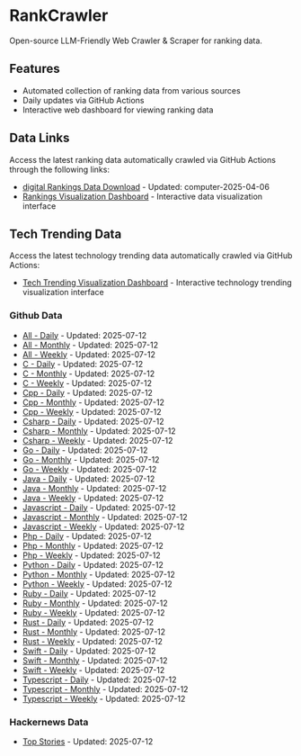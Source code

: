 # RankCrawler

Open-source LLM-Friendly Web Crawler & Scraper for ranking data.

## Features

* Automated collection of ranking data from various sources
* Daily updates via GitHub Actions
* Interactive web dashboard for viewing ranking data


## Data Links

Access the latest ranking data automatically crawled via GitHub Actions through the following links:

* [digital Rankings Data Download](https://github.com/chenjy16/RankCrawler/blob/main/data/1688/digital_computer_2025-04-06.json) - Updated: computer-2025-04-06
* [Rankings Visualization Dashboard](https://chenjy16.github.io/RankCrawler/1688_rankings.html) - Interactive data visualization interface




## Tech Trending Data

Access the latest technology trending data automatically crawled via GitHub Actions:

* [Tech Trending Visualization Dashboard](https://chenjy16.github.io/RankCrawler/tech_trending.html) - Interactive technology trending visualization interface

### Github Data

* [All - Daily](https://github.com/chenjy16/RankCrawler/blob/main/data/github/github_all_daily_2025-07-12.json) - Updated: 2025-07-12
* [All - Monthly](https://github.com/chenjy16/RankCrawler/blob/main/data/github/github_all_monthly_2025-07-12.json) - Updated: 2025-07-12
* [All - Weekly](https://github.com/chenjy16/RankCrawler/blob/main/data/github/github_all_weekly_2025-07-12.json) - Updated: 2025-07-12
* [C - Daily](https://github.com/chenjy16/RankCrawler/blob/main/data/github/github_c_daily_2025-07-12.json) - Updated: 2025-07-12
* [C - Monthly](https://github.com/chenjy16/RankCrawler/blob/main/data/github/github_c_monthly_2025-07-12.json) - Updated: 2025-07-12
* [C - Weekly](https://github.com/chenjy16/RankCrawler/blob/main/data/github/github_c_weekly_2025-07-12.json) - Updated: 2025-07-12
* [Cpp - Daily](https://github.com/chenjy16/RankCrawler/blob/main/data/github/github_cpp_daily_2025-07-12.json) - Updated: 2025-07-12
* [Cpp - Monthly](https://github.com/chenjy16/RankCrawler/blob/main/data/github/github_cpp_monthly_2025-07-12.json) - Updated: 2025-07-12
* [Cpp - Weekly](https://github.com/chenjy16/RankCrawler/blob/main/data/github/github_cpp_weekly_2025-07-12.json) - Updated: 2025-07-12
* [Csharp - Daily](https://github.com/chenjy16/RankCrawler/blob/main/data/github/github_csharp_daily_2025-07-12.json) - Updated: 2025-07-12
* [Csharp - Monthly](https://github.com/chenjy16/RankCrawler/blob/main/data/github/github_csharp_monthly_2025-07-12.json) - Updated: 2025-07-12
* [Csharp - Weekly](https://github.com/chenjy16/RankCrawler/blob/main/data/github/github_csharp_weekly_2025-07-12.json) - Updated: 2025-07-12
* [Go - Daily](https://github.com/chenjy16/RankCrawler/blob/main/data/github/github_go_daily_2025-07-12.json) - Updated: 2025-07-12
* [Go - Monthly](https://github.com/chenjy16/RankCrawler/blob/main/data/github/github_go_monthly_2025-07-12.json) - Updated: 2025-07-12
* [Go - Weekly](https://github.com/chenjy16/RankCrawler/blob/main/data/github/github_go_weekly_2025-07-12.json) - Updated: 2025-07-12
* [Java - Daily](https://github.com/chenjy16/RankCrawler/blob/main/data/github/github_java_daily_2025-07-12.json) - Updated: 2025-07-12
* [Java - Monthly](https://github.com/chenjy16/RankCrawler/blob/main/data/github/github_java_monthly_2025-07-12.json) - Updated: 2025-07-12
* [Java - Weekly](https://github.com/chenjy16/RankCrawler/blob/main/data/github/github_java_weekly_2025-07-12.json) - Updated: 2025-07-12
* [Javascript - Daily](https://github.com/chenjy16/RankCrawler/blob/main/data/github/github_javascript_daily_2025-07-12.json) - Updated: 2025-07-12
* [Javascript - Monthly](https://github.com/chenjy16/RankCrawler/blob/main/data/github/github_javascript_monthly_2025-07-12.json) - Updated: 2025-07-12
* [Javascript - Weekly](https://github.com/chenjy16/RankCrawler/blob/main/data/github/github_javascript_weekly_2025-07-12.json) - Updated: 2025-07-12
* [Php - Daily](https://github.com/chenjy16/RankCrawler/blob/main/data/github/github_php_daily_2025-07-12.json) - Updated: 2025-07-12
* [Php - Monthly](https://github.com/chenjy16/RankCrawler/blob/main/data/github/github_php_monthly_2025-07-12.json) - Updated: 2025-07-12
* [Php - Weekly](https://github.com/chenjy16/RankCrawler/blob/main/data/github/github_php_weekly_2025-07-12.json) - Updated: 2025-07-12
* [Python - Daily](https://github.com/chenjy16/RankCrawler/blob/main/data/github/github_python_daily_2025-07-12.json) - Updated: 2025-07-12
* [Python - Monthly](https://github.com/chenjy16/RankCrawler/blob/main/data/github/github_python_monthly_2025-07-12.json) - Updated: 2025-07-12
* [Python - Weekly](https://github.com/chenjy16/RankCrawler/blob/main/data/github/github_python_weekly_2025-07-12.json) - Updated: 2025-07-12
* [Ruby - Daily](https://github.com/chenjy16/RankCrawler/blob/main/data/github/github_ruby_daily_2025-07-12.json) - Updated: 2025-07-12
* [Ruby - Monthly](https://github.com/chenjy16/RankCrawler/blob/main/data/github/github_ruby_monthly_2025-07-12.json) - Updated: 2025-07-12
* [Ruby - Weekly](https://github.com/chenjy16/RankCrawler/blob/main/data/github/github_ruby_weekly_2025-07-12.json) - Updated: 2025-07-12
* [Rust - Daily](https://github.com/chenjy16/RankCrawler/blob/main/data/github/github_rust_daily_2025-07-12.json) - Updated: 2025-07-12
* [Rust - Monthly](https://github.com/chenjy16/RankCrawler/blob/main/data/github/github_rust_monthly_2025-07-12.json) - Updated: 2025-07-12
* [Rust - Weekly](https://github.com/chenjy16/RankCrawler/blob/main/data/github/github_rust_weekly_2025-07-12.json) - Updated: 2025-07-12
* [Swift - Daily](https://github.com/chenjy16/RankCrawler/blob/main/data/github/github_swift_daily_2025-07-12.json) - Updated: 2025-07-12
* [Swift - Monthly](https://github.com/chenjy16/RankCrawler/blob/main/data/github/github_swift_monthly_2025-07-12.json) - Updated: 2025-07-12
* [Swift - Weekly](https://github.com/chenjy16/RankCrawler/blob/main/data/github/github_swift_weekly_2025-07-12.json) - Updated: 2025-07-12
* [Typescript - Daily](https://github.com/chenjy16/RankCrawler/blob/main/data/github/github_typescript_daily_2025-07-12.json) - Updated: 2025-07-12
* [Typescript - Monthly](https://github.com/chenjy16/RankCrawler/blob/main/data/github/github_typescript_monthly_2025-07-12.json) - Updated: 2025-07-12
* [Typescript - Weekly](https://github.com/chenjy16/RankCrawler/blob/main/data/github/github_typescript_weekly_2025-07-12.json) - Updated: 2025-07-12

### Hackernews Data

* [Top Stories](https://github.com/chenjy16/RankCrawler/blob/main/data/hackernews/hackernews_top_2025-07-12.json) - Updated: 2025-07-12


